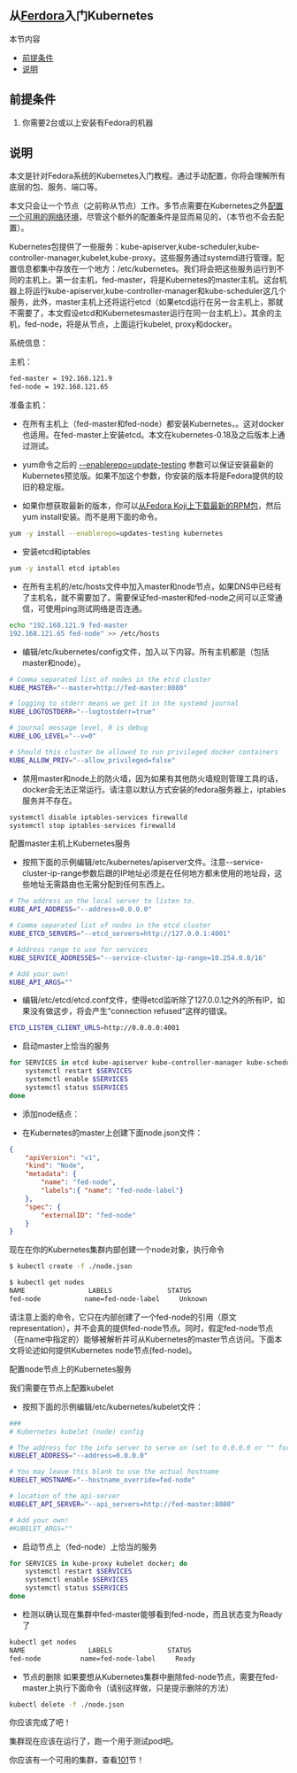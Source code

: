 从[Ferdora][1]入门Kubernetes
--------------------------
本节内容

- [前提条件](#前提条件)
- [说明](#说明)

## 前提条件

 1. 你需要2台或以上安装有Fedora的机器
 
## 说明
本文是针对Fedora系统的Kubernetes入门教程。通过手动配置，你将会理解所有底层的包、服务、端口等。

本文只会让一个节点（之前称从节点）工作。多节点需要在Kubernetes之外[配置一个可用的网络环境][2]，尽管这个额外的配置条件是显而易见的，（本节也不会去配置）。

Kubernetes包提供了一些服务：kube-apiserver,kube-scheduler,kube-controller-manager,kubelet,kube-proxy。这些服务通过systemd进行管理，配置信息都集中存放在一个地方：/etc/kubernetes。我们将会把这些服务运行到不同的主机上。第一台主机，fed-master，将是Kubernetes的master主机。这台机器上将运行kube-apiserver,kube-controller-manager和kube-scheduler这几个服务，此外，master主机上还将运行etcd（如果etcd运行在另一台主机上，那就不需要了，本文假设etcd和Kubernetesmaster运行在同一台主机上）。其余的主机，fed-node，将是从节点，上面运行kubelet, proxy和docker。

系统信息：

主机：

```sh
fed-master = 192.168.121.9
fed-node = 192.168.121.65
```

准备主机：

- 在所有主机上（fed-master和fed-node）都安装Kubernetes，。这对docker也适用。在fed-master上安装etcd。本文在kubernetes-0.18及之后版本上通过测试。

- yum命令之后的 [--enablerepo=update-testing][3] 参数可以保证安装最新的Kubernetes预览版。如果不加这个参数，你安装的版本将是Fedora提供的较旧的稳定版。
- 如果你想获取最新的版本，你可以[从Fedora Koji上下载最新的RPM包][4]，然后yum install安装。而不是用下面的命令。

```sh
yum -y install --enablerepo=updates-testing kubernetes
```

- 安装etcd和iptables

```sh
yum -y install etcd iptables
```

- 在所有主机的/etc/hosts文件中加入master和node节点，如果DNS中已经有了主机名，就不需要加了。需要保证fed-master和fed-node之间可以正常通信，可使用ping测试网络是否连通。

```sh
echo "192.168.121.9 fed-master
192.168.121.65 fed-node" >> /etc/hosts
```

- 编辑/etc/kubernetes/config文件，加入以下内容。所有主机都是（包括master和node）。

```sh
# Comma separated list of nodes in the etcd cluster
KUBE_MASTER="--master=http://fed-master:8080"

# logging to stderr means we get it in the systemd journal
KUBE_LOGTOSTDERR="--logtostderr=true"

# journal message level, 0 is debug
KUBE_LOG_LEVEL="--v=0"

# Should this cluster be allowed to run privileged docker containers
KUBE_ALLOW_PRIV="--allow_privileged=false"
```

- 禁用master和node上的防火墙，因为如果有其他防火墙规则管理工具的话，docker会无法正常运行。请注意以默认方式安装的fedora服务器上，iptables服务并不存在。

```sh
systemctl disable iptables-services firewalld
systemctl stop iptables-services firewalld
```

配置master主机上Kubernetes服务

- 按照下面的示例编辑/etc/kubernetes/apiserver文件。注意--service-cluster-ip-range参数后跟的IP地址必须是在任何地方都未使用的地址段，这些地址无需路由也无需分配到任何东西上。

```sh
# The address on the local server to listen to.
KUBE_API_ADDRESS="--address=0.0.0.0"

# Comma separated list of nodes in the etcd cluster
KUBE_ETCD_SERVERS="--etcd_servers=http://127.0.0.1:4001"

# Address range to use for services
KUBE_SERVICE_ADDRESSES="--service-cluster-ip-range=10.254.0.0/16"

# Add your own!
KUBE_API_ARGS=""
```

- 编辑/etc/etcd/etcd.conf文件，使得etcd监听除了127.0.0.1之外的所有IP，如果没有做这步，将会产生“connection refused”这样的错误。

```sh
ETCD_LISTEN_CLIENT_URLS=http://0.0.0.0:4001
```

- 启动master上恰当的服务

```sh
for SERVICES in etcd kube-apiserver kube-controller-manager kube-scheduler;do
    systemctl restart $SERVICES
    systemctl enable $SERVICES
    systemctl status $SERVICES
done
```

- 添加node结点：


- 在Kubernetes的master上创建下面node.json文件：

```json
{
    "apiVersion": "v1",
    "kind": "Node",
    "metadata": {
        "name": "fed-node",
        "labels":{ "name": "fed-node-label"}
    },
    "spec": {
        "externalID": "fed-node"
    }
}
```

现在在你的Kubernetes集群内部创建一个node对象，执行命令

```sh
$ kubectl create -f ./node.json

$ kubectl get nodes
NAME                LABELS              STATUS
fed-node           name=fed-node-label     Unknown
```

请注意上面的命令，它只在内部创建了一个fed-node的引用（原文representation），并不会真的提供fed-node节点。同时，假定fed-node节点（在name中指定的）能够被解析并可从Kubernetes的master节点访问。下面本文将论述如何提供Kubernetes node节点(fed-node)。

配置node节点上的Kubernetes服务

我们需要在节点上配置kubelet

- 按照下面的示例编辑/etc/kubernetes/kubelet文件：

```sh
###
# Kubernetes kubelet (node) config

# The address for the info server to serve on (set to 0.0.0.0 or "" for all interfaces)
KUBELET_ADDRESS="--address=0.0.0.0"

# You may leave this blank to use the actual hostname
KUBELET_HOSTNAME="--hostname_override=fed-node"

# location of the api-server
KUBELET_API_SERVER="--api_servers=http://fed-master:8080"

# Add your own!
#KUBELET_ARGS=""
```

- 启动节点上（fed-node）上恰当的服务

```sh
for SERVICES in kube-proxy kubelet docker; do 
    systemctl restart $SERVICES
    systemctl enable $SERVICES
    systemctl status $SERVICES 
done
```

- 检测以确认现在集群中fed-master能够看到fed-node，而且状态变为Ready了

```sh
kubectl get nodes
NAME                LABELS              STATUS
fed-node          name=fed-node-label     Ready
```

- 节点的删除
如果要想从Kubernetes集群中删除fed-node节点，需要在fed-master上执行下面命令（请别这样做，只是提示删除的方法）

```sh
kubectl delete -f ./node.json
```

你应该完成了吧！

集群现在应该在运行了，跑一个用于测试pod吧。

你应该有一个可用的集群，查看[101][5]节！


  [1]: http://fedoraproject.org/
  [2]: http://kubernetes.io/v1.0/docs/admin/networking.html
  [3]: https://fedoraproject.org/wiki/QA:Updates_Testing
  [4]: http://koji.fedoraproject.org/koji/packageinfo?packageID=19202
  [5]: http://kubernetes.io/v1.0/docs/user-guide/walkthrough/README.html